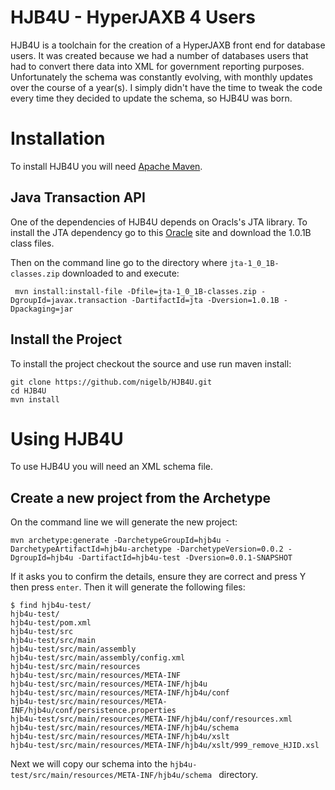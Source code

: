 HJB4U - HyperJAXB 4 Users
=========================

HJB4U is a toolchain for the creation of a HyperJAXB front end for database 
users. It was created because we had a number of databases users that had to 
convert there data into XML for government reporting purposes. Unfortunately the 
schema was constantly evolving, with monthly updates over the course of a year(s). 
I simply didn't have the time to tweak the code every time they decided to update
the schema, so HJB4U was born.

# Installation
To install HJB4U you will need [Apache Maven](https://maven.apache.org).

## Java Transaction API
One of the dependencies of HJB4U depends on Oracls's JTA library. 
To install the JTA dependency go to this [Oracle](http://www.oracle.com/technetwork/java/javaee/jta/index.html) site and download the 1.0.1B class files.

Then on the command line go to the directory where `jta-1_0_1B-classes.zip` downloaded to and execute:

     mvn install:install-file -Dfile=jta-1_0_1B-classes.zip -DgroupId=javax.transaction -DartifactId=jta -Dversion=1.0.1B -Dpackaging=jar

## Install the Project

To install the project checkout the source and use run maven install:

    git clone https://github.com/nigelb/HJB4U.git
    cd HJB4U
    mvn install

# Using HJB4U
To use HJB4U you will need an XML schema file.

## Create a new project from the Archetype

On the command line we will generate the new project:

    mvn archetype:generate -DarchetypeGroupId=hjb4u -DarchetypeArtifactId=hjb4u-archetype -DarchetypeVersion=0.0.2 -DgroupId=hjb4u -DartifactId=hjb4u-test -Dversion=0.0.1-SNAPSHOT
    
If it asks you to confirm the details, ensure they are correct and press Y then press `enter`. Then it will generate the following files:

    $ find hjb4u-test/
    hjb4u-test/
    hjb4u-test/pom.xml
    hjb4u-test/src
    hjb4u-test/src/main
    hjb4u-test/src/main/assembly
    hjb4u-test/src/main/assembly/config.xml
    hjb4u-test/src/main/resources
    hjb4u-test/src/main/resources/META-INF
    hjb4u-test/src/main/resources/META-INF/hjb4u
    hjb4u-test/src/main/resources/META-INF/hjb4u/conf
    hjb4u-test/src/main/resources/META-INF/hjb4u/conf/persistence.properties
    hjb4u-test/src/main/resources/META-INF/hjb4u/conf/resources.xml
    hjb4u-test/src/main/resources/META-INF/hjb4u/schema
    hjb4u-test/src/main/resources/META-INF/hjb4u/xslt
    hjb4u-test/src/main/resources/META-INF/hjb4u/xslt/999_remove_HJID.xsl
    
Next we will copy our schema into the `hjb4u-test/src/main/resources/META-INF/hjb4u/schema
` directory.


